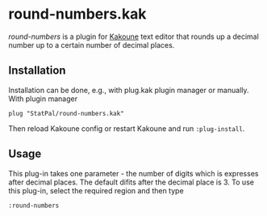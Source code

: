 # round-numbers.kak

*round-numbers* is a plugin for [Kakoune][1] text editor that rounds up a decimal number up to a certain number of decimal places.


## Installation

Installation can be done, e.g., with plug.kak plugin manager or manually. With plugin manager
```kak
plug "StatPal/round-numbers.kak"
```
Then reload Kakoune config or restart Kakoune and run `:plug-install`.


## Usage

This plug-in takes one parameter - the number of digits which is expresses after decimal places.
The default difits after the decimal place is 3.
To use this plug-in, select the required region and then type
```kak
:round-numbers
```

[1]: https://github.com/mawww/kakoune
